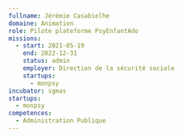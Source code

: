 ```yaml
---
fullname: Jérémie Casabielhe
domaine: Animation
role: Pilote plateforme PsyEnfantAdo
missions:
  - start: 2021-05-19
    end: 2022-12-31
    status: admin
    employer: Direction de la sécurité sociale
    startups:
      - monpsy
incubator: sgmas
startups:
  - monpsy
competences:
  - Administration Publique
---
```

